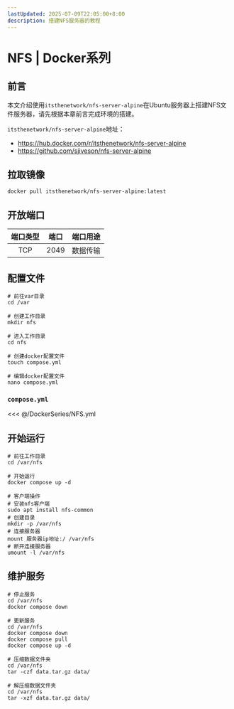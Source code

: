 ```yaml
---
lastUpdated: 2025-07-09T22:05:00+8:00
description: 搭建NFS服务器的教程
---
```


# NFS | Docker系列

## 前言

本文介绍使用`itsthenetwork/nfs-server-alpine`在Ubuntu服务器上搭建NFS文件服务器，请先根据本章前言完成环境的搭建。

`itsthenetwork/nfs-server-alpine`地址：

- <https://hub.docker.com/r/itsthenetwork/nfs-server-alpine>
- <https://github.com/sjiveson/nfs-server-alpine>

## 拉取镜像

```shell
docker pull itsthenetwork/nfs-server-alpine:latest
```

## 开放端口

| 端口类型 | 端口  | 端口用途 |
| :------: | :---: | :------: |
|   TCP    | 2049  | 数据传输 |

## 配置文件

```shell
# 前往var目录
cd /var

# 创建工作目录
mkdir nfs

# 进入工作目录
cd nfs

# 创建docker配置文件
touch compose.yml

# 编辑docker配置文件
nano compose.yml
```

### `compose.yml`

<<< @/DockerSeries/NFS.yml

## 开始运行

```shell
# 前往工作目录
cd /var/nfs

# 开始运行
docker compose up -d

# 客户端操作
# 安装nfs客户端
sudo apt install nfs-common
# 创建目录
mkdir -p /var/nfs
# 连接服务器
mount 服务器ip地址:/ /var/nfs
# 断开连接服务器
umount -l /var/nfs
```

## 维护服务

```shell
# 停止服务
cd /var/nfs
docker compose down

# 更新服务
cd /var/nfs
docker compose down
docker compose pull
docker compose up -d

# 压缩数据文件夹
cd /var/nfs
tar -czf data.tar.gz data/

# 解压缩数据文件夹
cd /var/nfs
tar -xzf data.tar.gz data/
```
